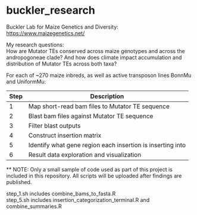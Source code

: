 # buckler_research

Buckler Lab for Maize Genetics and Diversity: https://www.maizegenetics.net/ <br>

My research questions: <br>
How are Mutator TEs conserved across maize genotypes and across the andropogoneae clade? And how does climate impact accumulation and distribution of Mutator TEs across both taxa? <br>

For each of ~270 maize inbreds, as well as active transposon lines BonnMu and UniformMu:

| Step | Description|
| ---- | -----------|
| 1 | Map short-read bam files to Mutator TE sequence |
| 2 | Blast bam files against Mutator TE sequence |
| 3 | Filter blast outputs|
| 4 | Construct insertion matrix |
| 5 | Identify what gene region each insertion is inserting into |
| 6 | Result data exploration and visualization | <br>

** NOTE: Only a small sample of code used as part of this project is included in this repository. All scripts will be uploaded after findings are published. <br>

step_1.sh includes combine_bams_to_fasta.R <br>
step_5.sh includes insertion_categorization_terminal.R and combine_summaries.R <br>
